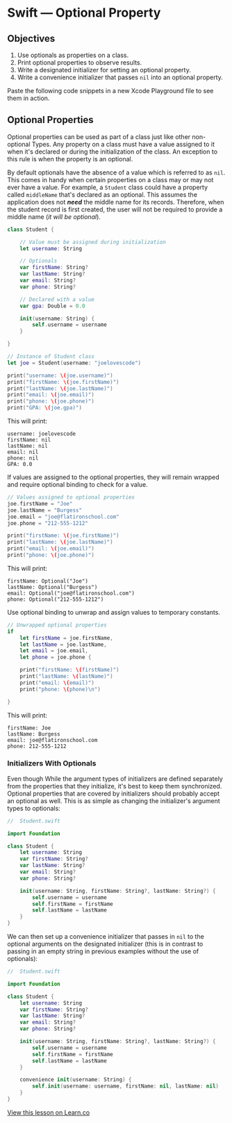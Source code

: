 # Swift — Optional Property

## Objectives

1. Use optionals as properties on a class.
2. Print optional properties to observe results.
3. Write a designated initializer for setting an optional property.
4. Write a convenience initializer that passes `nil` into an optional property.

Paste the following code snippets in a new Xcode Playground file to see them in action.

## Optional Properties

Optional properties can be used as part of a class just like other non-optional Types. Any property on a class must have a value assigned to it when it's declared or during the initialization of the class. An exception to this rule is when the property is an optional.

By default optionals have the absence of a value which is referred to as `nil`. This comes in handy when certain properties on a class may or may not ever have a value. For example, a `Student` class could have a property called `middleName` that's declared as an optional. This assumes the application does not **_need_** the middle name for its records. Therefore, when the student record is first created, the user will not be required to provide a middle name (_it_ _will_ _be_ _optional_).

```swift
class Student {

    // Value must be assigned during initialization
    let username: String

    // Optionals
    var firstName: String?
    var lastName: String?
    var email: String?
    var phone: String?

    // Declared with a value
    var gpa: Double = 0.0

    init(username: String) {
        self.username = username
    }

}
```

```swift
// Instance of Student class
let joe = Student(username: "joelovescode")

print("username: \(joe.username)")
print("firstName: \(joe.firstName)")
print("lastName: \(joe.lastName)")
print("email: \(joe.email)")
print("phone: \(joe.phone)")
print("GPA: \(joe.gpa)")
```
This will print:

```
username: joelovescode
firstName: nil
lastName: nil
email: nil
phone: nil
GPA: 0.0
```

If values are assigned to the optional properties, they will remain wrapped and require optional binding to check for a value.

```swift
// Values assigned to optional properties
joe.firstName = "Joe"
joe.lastName = "Burgess"
joe.email = "joe@flatironschool.com"
joe.phone = "212-555-1212"

print("firstName: \(joe.firstName)")
print("lastName: \(joe.lastName)")
print("email: \(joe.email)")
print("phone: \(joe.phone)")
```
This will print:

```
firstName: Optional("Joe")
lastName: Optional("Burgess")
email: Optional("joe@flatironschool.com")
phone: Optional("212-555-1212")
```
Use optional binding to unwrap and assign values to temporary constants.

```swift
// Unwrapped optional properties
if
    let firstName = joe.firstName,
    let lastName = joe.lastName,
    let email = joe.email,
    let phone = joe.phone {

    print("firstName: \(firstName)")
    print("lastName: \(lastName)")
    print("email: \(email)")
    print("phone: \(phone)\n")

}
```
This will print:
```
firstName: Joe
lastName: Burgess
email: joe@flatironschool.com
phone: 212-555-1212
```

### Initializers With Optionals

Even though 
While the argument types of initializers are defined separately from the properties that they initialize, it's best to keep them synchronized. Optional properties that are covered by initializers should probably accept an optional as well. This is as simple as changing the initializer's argument types to optionals:

```swift
//  Student.swift

import Foundation

class Student {
    let username: String
    var firstName: String?
    var lastName: String?
    var email: String?
    var phone: String?

    init(username: String, firstName: String?, lastName: String?) {
        self.username = username
        self.firstName = firstName
        self.lastName = lastName
    }
}
```
We can then set up a convenience initializer that passes in `nil` to the optional arguments on the designated initializer (this is in contrast to passing in an empty string in previous examples without the use of optionals):

```swift
//  Student.swift

import Foundation

class Student {
    let username: String
    var firstName: String?
    var lastName: String?
    var email: String?
    var phone: String?

    init(username: String, firstName: String?, lastName: String?) {
        self.username = username
        self.firstName = firstName
        self.lastName = lastName
    }

    convenience init(username: String) {
        self.init(username: username, firstName: nil, lastName: nil)
    }
}
```

<a href='https://learn.co/lessons/swift-optional-property' data-visibility='hidden'>View this lesson on Learn.co</a>

